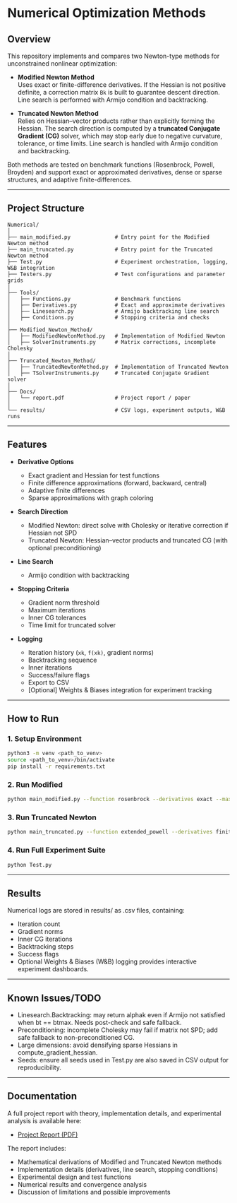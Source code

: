 # Numerical Optimization Methods

## Overview
This repository implements and compares two Newton-type methods for unconstrained nonlinear optimization:

- **Modified Newton Method**  
  Uses exact or finite-difference derivatives. If the Hessian is not positive definite, a correction matrix `Bk` is built to guarantee descent direction. Line search is performed with Armijo condition and backtracking.

- **Truncated Newton Method**  
  Relies on Hessian–vector products rather than explicitly forming the Hessian. The search direction is computed by a **truncated Conjugate Gradient (CG)** solver, which may stop early due to negative curvature, tolerance, or time limits. Line search is handled with Armijo condition and backtracking.

Both methods are tested on benchmark functions (Rosenbrock, Powell, Broyden) and support exact or approximated derivatives, dense or sparse structures, and adaptive finite-differences.

---

## Project Structure

```
Numerical/
│
├── main_modified.py              # Entry point for the Modified Newton method
├── main_truncated.py             # Entry point for the Truncated Newton method
├── Test.py                       # Experiment orchestration, logging, W&B integration
├── Testers.py                    # Test configurations and parameter grids
│
├── Tools/
│   ├── Functions.py              # Benchmark functions
│   ├── Derivatives.py            # Exact and approximate derivatives
│   ├── Linesearch.py             # Armijo backtracking line search
│   ├── Conditions.py             # Stopping criteria and checks
│
├── Modified_Newton_Method/
│   ├── ModifiedNewtonMethod.py   # Implementation of Modified Newton
│   ├── SolverInstruments.py      # Matrix corrections, incomplete Cholesky
│
├── Truncated_Newton_Method/
│   ├── TruncatedNewtonMethod.py  # Implementation of Truncated Newton
│   ├── TSolverInstruments.py     # Truncated Conjugate Gradient solver
│
├── Docs/
│   └── report.pdf                # Project report / paper
│
└── results/                      # CSV logs, experiment outputs, W&B runs
```

---

## Features

- **Derivative Options**
  - Exact gradient and Hessian for test functions
  - Finite difference approximations (forward, backward, central)
  - Adaptive finite differences
  - Sparse approximations with graph coloring

- **Search Direction**
  - Modified Newton: direct solve with Cholesky or iterative correction if Hessian not SPD
  - Truncated Newton: Hessian–vector products and truncated CG (with optional preconditioning)

- **Line Search**
  - Armijo condition with backtracking

- **Stopping Criteria**
  - Gradient norm threshold
  - Maximum iterations
  - Inner CG tolerances
  - Time limit for truncated solver

- **Logging**
  - Iteration history (`xk`, `f(xk)`, gradient norms)
  - Backtracking sequence
  - Inner iterations
  - Success/failure flags
  - Export to CSV
  - [Optional] Weights & Biases integration for experiment tracking

---

## How to Run

### 1. Setup Environment
```bash
python3 -m venv <path_to_venv>
source <path_to_venv>/bin/activate
pip install -r requirements.txt
```

### 2. Run Modified
```bash
python main_modified.py --function rosenbrock --derivatives exact --max_iters 500
```

### 3. Run Truncated Newton
```bash
python main_truncated.py --function extended_powell --derivatives finite_differences --inner_tol 1e-4
```

### 4. Run Full Experiment Suite
```bash
python Test.py
```

---

## Results
Numerical logs are stored in results/ as .csv files, containing:
- Iteration count
- Gradient norms
- Inner CG iterations
- Backtracking steps
- Success flags
- Optional Weights & Biases (W&B) logging provides interactive experiment dashboards.

---

## Known Issues/TODO
- Linesearch.Backtracking: may return alphak even if Armijo not satisfied when bt == btmax. Needs post-check and safe fallback.
- Preconditioning: incomplete Cholesky may fail if matrix not SPD; add safe fallback to non-preconditioned CG.
- Large dimensions: avoid densifying sparse Hessians in compute_gradient_hessian.
- Seeds: ensure all seeds used in Test.py are also saved in CSV output for reproducibility.

---

## Documentation

A full project report with theory, implementation details, and experimental analysis is available here:
- [Project Report (PDF)](Docs/report.pdf)

The report includes:
- Mathematical derivations of Modified and Truncated Newton methods
- Implementation details (derivatives, line search, stopping conditions)
- Experimental design and test functions
- Numerical results and convergence analysis
- Discussion of limitations and possible improvements

